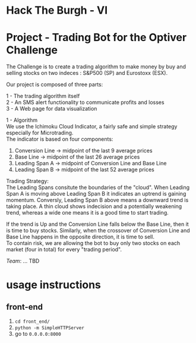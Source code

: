 # Hack The Burgh - VI
# Project - Trading Bot for the Optiver Challenge

The Challenge is to create a trading algorithm to make money by buy and selling stocks on two indeces : S&P500 (SP) and Eurostoxx (ESX).

Our project is composed of three parts:

1 - The trading algorithm itself  
2 - An SMS alert functionality to communicate profits and losses  
3 - A Web page for data visualization  


1 - Algorithm  
We use the Ichimoku Cloud Indicator, a fairly safe and simple strategy especially for Microtrading.  
The indicator is based on four components:  
1) Conversion Line -> midpoint of the last 9 average prices  
2) Base Line -> midpoint of the last 26 average prices  
3) Leading Span A -> midpoint of Conversion Line and Base Line  
4) Leading Span B -> midpoint of the last 52 average prices  

Trading Strategy:  
The Leading Spans consitute the boundaries of the "cloud". When Leading Span A is moving above Leading Span B it indicates an uptrend is gaining momentum. Conversly, Leading Span B above means a downward trend is taking place. A thin cloud shows indecision and a potentially weakening trend, whereas a wide one means it is a good time to start trading.  

If the trend is Up and the Conversion Line falls below the Base Line, then it is time to buy stocks. Similarly, when the crossover of Conversion Line and Base Line happens in the opposite direction, it is time to sell.  
To contain risk, we are allowing the bot to buy only two stocks on each market (four in total) for every "trading period".  



*Team*: ... TBD

# usage instructions

## front-end
1) `cd front_end/`
2) `python -m SimpleHTTPServer`
3) go to `0.0.0.0:8000`
